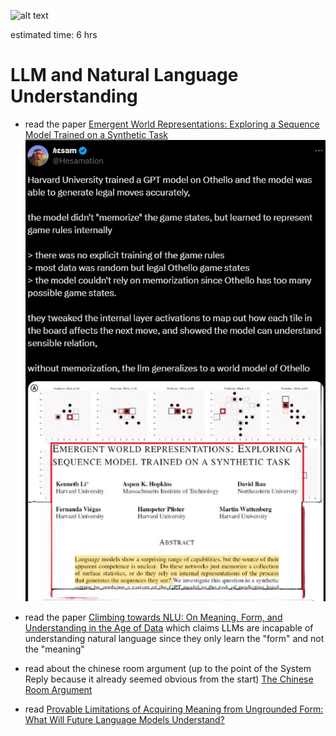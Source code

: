 ![alt text](image-1.png)

estimated time: 6 hrs

# LLM and Natural Language Understanding

- read the paper [Emergent World Representations: Exploring a Sequence Model Trained on a Synthetic Task](https://arxiv.org/abs/2210.13382) 
![alt text](image.png)

- read the paper [Climbing towards NLU: On Meaning, Form, and Understanding in the Age of Data](https://aclanthology.org/2020.acl-main.463/) which claims LLMs are incapable of understanding natural language since they only learn the "form" and not the "meaning"

- read about the chinese room argument (up to the point of the System Reply because it already seemed obvious from the start) [The Chinese Room Argument
](https://plato.stanford.edu/entries/chinese-room/#Over)

- read [Provable Limitations of Acquiring Meaning from Ungrounded Form: What Will Future Language Models Understand?](https://arxiv.org/abs/2104.10809)


